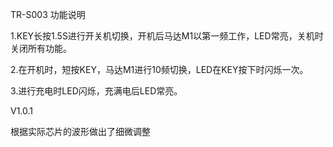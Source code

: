 TR-S003 功能说明

1.KEY长按1.5S进行开关机切换，开机后马达M1以第一频工作，LED常亮，关机时关闭所有功能。

2.在开机时，短按KEY，马达M1进行10频切换，LED在KEY按下时闪烁一次。

3.进行充电时LED闪烁，充满电后LED常亮。

V1.0.1

根据实际芯片的波形做出了细微调整
